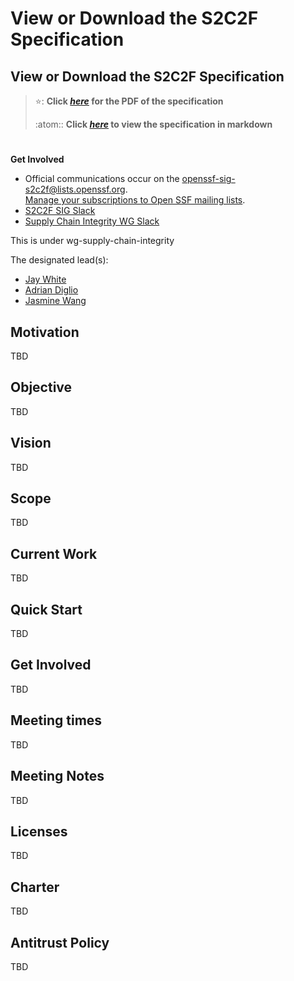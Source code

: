 # View or Download the S2C2F Specification

## View or Download the S2C2F Specification

> ⭐: **Click
> _[here](./specification/Secure_Supply_Chain_Consumption_Framework_(S2C2F).pdf)_ for the PDF of the specification**
> 
> :atom:: **Click _[here](./specification/framework.md)_ to view the specification in markdown**

# 
**Get Involved**

*   Official communications occur on the [openssf-sig-s2c2f@lists.openssf.org](https://lists.openssf.org/g/openssf-sig-s2c2f).  \
[Manage your subscriptions to Open SSF mailing lists](https://lists.openssf.org/g/main/subgroups).
*   [S2C2F SIG Slack](https://openssf.slack.com/archives/C03THTH3RSM)
*   [Supply Chain Integrity WG Slack](https://openssf.slack.com/archives/C01A1MA7A1K)

This is under wg-supply-chain-integrity


The designated lead(s):
- [Jay White](https://github.com/camaleon2016)
- [Adrian Diglio](https://github.com/adriandiglio)
- [Jasmine Wang](https://github.com/jasminewang0)

## Motivation

TBD

## Objective

TBD

## Vision

TBD

## Scope

TBD

## Current Work

TBD

## Quick Start

TBD

## Get Involved

TBD

## Meeting times

TBD

## Meeting Notes

TBD

## Licenses

TBD

## Charter

TBD

## Antitrust Policy

TBD
